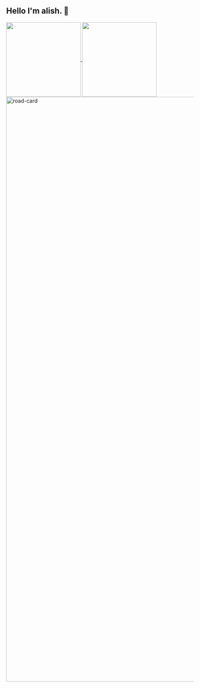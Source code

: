 ## Hello I'm alish. 👋
<a href="https://github.com/anuraghazra/github-readme-stats">
  <img height=200 align="center" src="https://github-readme-stats.vercel.app/api?username=AlishGoroglu0" />
</a>
<a href="https://github.com/anuraghazra/convoychat">
  <img height=200 align="center" src="https://github-readme-stats.vercel.app/api/top-langs?username=AlishGoroglu0&layout=compact&langs_count=8&card_width=320" />
</a>



<a href="https://roadmap.sh/card/tall/68cd4d191a0296edef629998?variant=dark">
<a href="[![roadmap.sh](https://roadmap.sh/card/tall/68cd4d191a0296edef629998?variant=dark)](https://roadmap.sh)">
  <img width="1200" height="1568" alt="road-card" src="https://github.com/user-attachments/assets/67b424af-5594-43b5-b197-0e6fe96a9022" />
</a>
</a>


